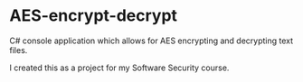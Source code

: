 # AES-encrypt-decrypt
C# console application which allows for AES encrypting and decrypting text files.

I created this as a project for my Software Security course.
